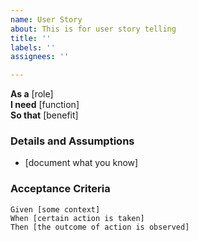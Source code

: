 ```yaml
---
name: User Story
about: This is for user story telling
title: ''
labels: ''
assignees: ''

---
```


**As a** [role]  
 **I need** [function]  
 **So that** [benefit]  
   
 ### Details and Assumptions
 * [document what you know]
  
 ### Acceptance Criteria  
   
 ```gherkin
 Given [some context]
 When [certain action is taken]
 Then [the outcome of action is observed]
 ```
